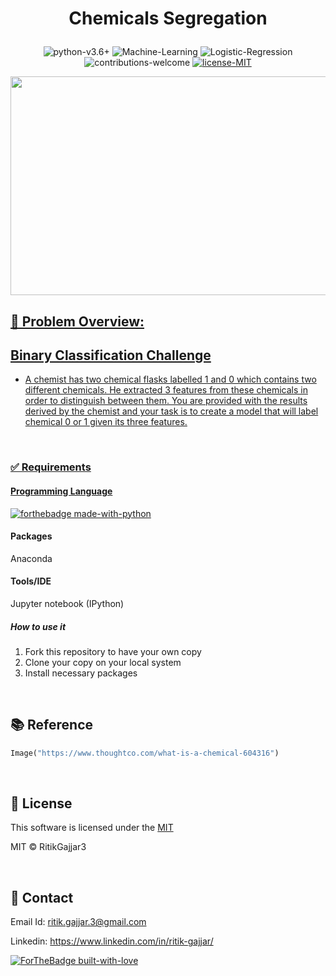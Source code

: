 # <p align="center">Chemicals Segregation</p>

<p align="center">
    <img src="https://img.shields.io/badge/python-v3.6+-blue.svg"
         alt="python-v3.6+">
    <img src="https://img.shields.io/badge/Machine-Learning-red.svg"
         alt="Machine-Learning">
    <img src="https://img.shields.io/badge/Logistic-Regression-yellow.svg"
         alt="Logistic-Regression">
    <img src="https://img.shields.io/badge/contributions-welcome-orange.svg"
         alt="contributions-welcome">
    <a href="https://github.com/RitikGajjar3/Chemicals-Segregation/blob/master/LICENSE">
    <img src="https://img.shields.io/badge/license-MIT-green.svg"
         alt="license-MIT">
</p>

<p align="center">
  <a href="https://www.thoughtco.com/what-is-a-chemical-604316">
  <img width="600" height="350" src="https://www.thoughtco.com/thmb/oC0OhjpPWdqITs7LPUmVzra4G-k=/768x0/filters:no_upscale():max_bytes(150000):strip_icc():format(webp)/chemistry-glassware-56a12a083df78cf772680235.jpg">
</p>

<h2>📘 Problem Overview:</h2>

## Binary Classification Challenge

- A chemist has two chemical flasks labelled 1 and 0 which contains two different chemicals. He extracted 3 features from these chemicals in order to distinguish between them. 
You are provided with the results derived by the chemist and your task is to create a model that will label chemical 0 or 1 given its three features. 

<br>

### ✅  Requirements

#### Programming Language
[![forthebadge made-with-python](http://ForTheBadge.com/images/badges/made-with-python.svg)](https://www.python.org/)

#### Packages
Anaconda

#### Tools/IDE 
Jupyter notebook (IPython)

##### How to use it
1. Fork this repository to have your own copy
2. Clone your copy on your local system
3. Install necessary packages

<br>

## 📚 Reference
```python
Image("https://www.thoughtco.com/what-is-a-chemical-604316")

```

<br>

## 📜 License

This software is licensed under the [MIT](https://github.com/RitikGajjar3/Chemicals-Segregation/blob/master/LICENSE)

MIT © RitikGajjar3

<br>

## 🤝 Contact

Email Id: ritik.gajjar.3@gmail.com

Linkedin: https://www.linkedin.com/in/ritik-gajjar/

[![ForTheBadge built-with-love](http://ForTheBadge.com/images/badges/built-with-love.svg)](https://github.com/RitikGajjar3)

